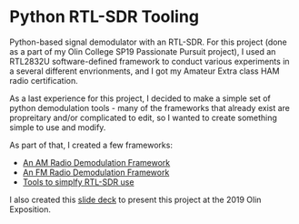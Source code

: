 # Python RTL-SDR Tooling
Python-based signal demodulator with an RTL-SDR. For this project (done as a part of my Olin College SP19 Passionate Pursuit project), I used an RTL2832U software-defined framework to conduct various experiments in a several different envrionments, and I got my Amateur Extra class HAM radio certification.

As a last experience for this project, I decided to make a simple set of python demodulation tools - many of the frameworks that already exist are  propreitary and/or complicated to edit, so I wanted to create something simple to use and modify.

As part of that, I created a few frameworks:
- [An AM Radio Demodulation Framework](https://anushadatar.github.io/python-rtlsdr-tooling/am/)
- [An FM Radio Demodulation Framework](https://anushadatar.github.io/python-rtlsdr-tooling/fm/)
- [Tools to simplfy RTL-SDR use](https://anushadatar.github.io/python-rtlsdr-tooling/tools/)

I also created this [slide deck](https://docs.google.com/presentation/d/1PAnlowIm0P5bED8s-5rlFvly6B6Ds8P8pEnqFNPpVa0/edit?usp=sharing) to present this project at the 2019 Olin Exposition.
